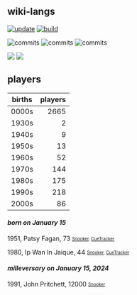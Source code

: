 ## wiki-langs
[![update](https://github.com/dreamerminsk/wiki-langs/actions/workflows/update-tables.yml/badge.svg)](https://github.com/dreamerminsk/wiki-langs/actions/workflows/update-tables.yml)
[![build](https://github.com/dreamerminsk/wiki-langs/actions/workflows/build.yml/badge.svg)](https://github.com/dreamerminsk/wiki-langs/actions/workflows/build.yml)

![commits](https://img.shields.io/github/commit-activity/y/dreamerminsk/wiki-langs)
![commits](https://img.shields.io/github/commit-activity/m/dreamerminsk/wiki-langs)
![commits](https://img.shields.io/github/commit-activity/w/dreamerminsk/wiki-langs)

![](https://img.shields.io/github/languages/code-size/dreamerminsk/wiki-langs)
![](https://img.shields.io/github/repo-size/dreamerminsk/wiki-langs)

## players
| births | players |
| :----: | ------: |
| 0000s | 2665 |
| 1930s | 2 |
| 1940s | 9 |
| 1950s | 13 |
| 1960s | 52 |
| 1970s | 144 |
| 1980s | 175 |
| 1990s | 218 |
| 2000s | 86 |

#### ***born on January 15***
1951, Patsy Fagan, 73 <sub><sup>[Snooker](http://www.snooker.org/res/index.asp?player=796), [CueTracker](http://cuetracker.net/Players/patsy-fagan/)</sup></sub>

1980, Ip Wan In Jaique, 44 <sub><sup>[Snooker](http://www.snooker.org/res/index.asp?player=2115), [CueTracker](http://cuetracker.net/Players/ip-wan-in-jaique/)</sup></sub>


#### ***milleversary on January 15, 2024***
1991, John Pritchett, 12000 <sub><sup>[Snooker](http://www.snooker.org/res/index.asp?player=2360)</sup></sub>



